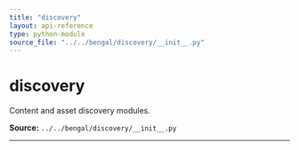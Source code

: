 ```yaml
---
title: "discovery"
layout: api-reference
type: python-module
source_file: "../../bengal/discovery/__init__.py"
---
```


# discovery

Content and asset discovery modules.

**Source:** `../../bengal/discovery/__init__.py`

---


